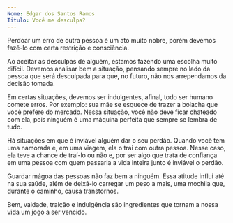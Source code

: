 ```yaml
---
Nome: Edgar dos Santos Ramos
Titulo: Você me desculpa?
---
```


Perdoar um erro de outra pessoa é um ato muito nobre, porém devemos fazê-lo com certa restrição e consciência.

Ao aceitar as desculpas de alguém, estamos fazendo uma escolha muito difícil. Devemos analisar bem a situação, pensando sempre no lado da pessoa que será desculpada para que, no futuro, não nos arrependamos da decisão tomada.

Em certas situações, devemos ser indulgentes, afinal, todo ser humano comete erros. Por exemplo: sua mãe se esquece de trazer a bolacha que você prefere do mercado. Nessa situação, você não deve ficar chateado com ela, pois ninguém é uma máquina perfeita que sempre se lembra de tudo.

Há situações em que é inviável alguém dar o seu perdão. Quando você tem uma namorada e, em uma viagem, ela o trai com outra pessoa. Nesse caso, ela teve a chance de traí-lo ou não e, por ser algo que trata de confiança em uma pessoa com quem passaria a vida inteira junto é inviável o perdão.

Guardar mágoa das pessoas não faz bem a ninguém. Essa atitude influi até na sua saúde, além de deixá-lo carregar um peso a mais, uma mochila que, durante o caminho, causa transtornos.

Bem, vaidade, traição e indulgência são ingredientes que tornam a nossa vida um jogo a ser vencido.


